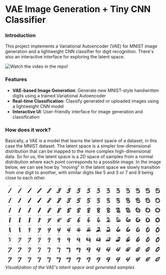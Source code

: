 # VAE Image Generation + Tiny CNN Classifier
### Introduction 

This project implements a Variational Autoencoder (VAE) for MNIST image generation and a lightweight CNN classifier for digit recognition. There's also an interactive interface for exploring the latent space.

![ Watch the video in the repo!](https://github.com/user-attachments/assets/5d13df5e-dede-4478-a123-1fca7adc72ba)

### Features

- **VAE-based Image Generation**: Generate new MNIST-style handwritten digits using a trained Variational Autoencoder
- **Real-time Classification**: Classify generated or uploaded images using a lightweight CNN model
- **Interactive UI**: User-friendly interface for image generation and classification

### How does it work?

Basically, a VAE is a model that learns the latent space of a dataset, in this case the MNIST dataset.
The latent space is a simpler low-dimensional distribution that can be mapped to the more complex high-dimensional data.
So for us, the latent space is a 2D space of samples from a normal distribution where each point corresponds to a possible image.
In the image below, we can see how by "moving" in the latent space we slowly transition from one digit to another, with similar digits like 5 and 3 or 7 and 9 being close to each other.

![VAE Latent Space and Generation](VAE.png)
*Visualization of the VAE's latent space and generated samples*
